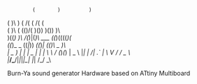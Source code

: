             (       )         )         
   (        )\ ) ( /(      ( /(  (      
 ( )\    ( (()/( )\())     )\()) )\     
 )((_)   )\ /(_)|(_)\ ___ ((_)((((_)(   
((_)_ _ ((_|_))  _((_)___|_ ((_)\ _ )\  
 | _ ) | | | _ \| \| |   \ \ / (_)_\(_) 
 | _ \ |_| |   /| .` |    \ V / / _ \   
 |___/\___/|_|_\|_|\_|     |_| /_/ \_\  
                                        
 Burn-Ya sound generator
 Hardware based on ATtiny Multiboard
